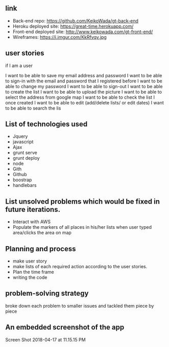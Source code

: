 ## link
- Back-end repo: https://github.com/KeikoWada/gt-back-end
- Heroku deployed site: https://great-time.herokuapp.com/
- Front-end deployed site: http://www.keikowada.com/gt-front-end/
- Wireframes: https://i.imgur.com/KkRfvqv.jpg

## user stories
if I am a user

I want to be able to save my email address and password
I want to be able to sign-in with the email and password that I registered before
I want to be able to change my password
I want to be able to sign-out
I want to be able to create the list
I want to be able to upload the picture
I want to be able to select the address from google map
I want to be able to check the list I once created
I want to be able to edit (add/delete lists/ or edit dates)
I want to be able to search the lis

## List of technologies used
- Jquery
- javascript
- Ajax
- grunt serve
- grunt deploy
- node
- Gith
- Github
- boostrap
- handlebars

## List unsolved problems which would be fixed in future iterations.
- Interact with AWS
- Populate the markers of all places in his/her lists when user typed area/clicks the area on map

## Planning and process
- make user story
- make lists of each required action according to the user stories.
- Plan the time frame
- writing the code

## problem-solving strategy
broke down each problem to smaller issues and tackled them piece by piece

## An embedded screenshot of the app
Screen Shot 2018-04-17 at 11.15.15 PM
